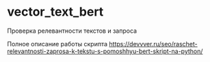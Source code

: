 # vector_text_bert
Проверка релевантности текстов и запроса

Полное описание работы скрипта https://devvver.ru/seo/raschet-relevantnosti-zaprosa-k-tekstu-s-pomoshhyu-bert-skript-na-python/
